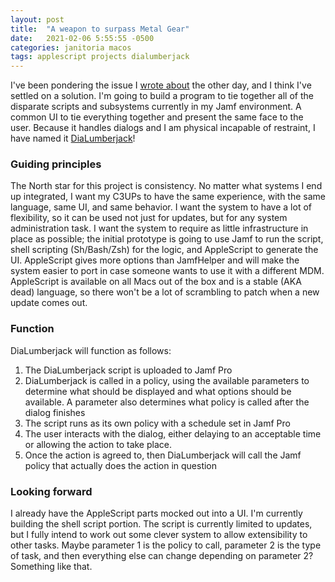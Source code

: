 ```yaml
---
layout: post
title:  "A weapon to surpass Metal Gear"
date:   2021-02-06 5:55:55 -0500
categories: janitoria macos
tags: applescript projects dialumberjack
---
```

I've been pondering the issue I [wrote about](https://samess-flowers.github.io/tech/macos/2021/02/03/assembling-and-building.html) the other day, and I think I've settled on a solution.  I'm going to build a program to tie together all of the disparate scripts and subsystems currently in my Jamf environment.  A common UI to tie everything together and present the same face to the user.  Because it handles dialogs and I am physical incapable of restraint, I have named it [DiaLumberjack](https://github.com/saess-sep/dialumberjack)!

### Guiding principles
The North star for this project is consistency.  No matter what systems I end up integrated, I want my C3UPs to have the same experience, with the same language, same UI, and same behavior.  I want the system to have a lot of flexibility, so it can be used not just for updates, but for any system administration task.  I want the system to require as little infrastructure in place as possible; the initial prototype is going to use Jamf to run the script, shell scripting (Sh/Bash/Zsh) for the logic, and AppleScript to generate the UI.  AppleScript gives more options than JamfHelper and will make the system easier to port in case someone wants to use it with a different MDM.  AppleScript is available on all Macs out of the box and is a stable (AKA dead) language, so there won't be a lot of scrambling to patch when a new update comes out.

### Function
DiaLumberjack will function as follows:
1. The DiaLumberjack script is uploaded to Jamf Pro
2. DiaLumberjack is called in a policy, using the available parameters to determine what should be displayed and what options should be available.  A parameter also determines what policy is called after the dialog finishes
3. The script runs as its own policy with a schedule set in Jamf Pro
4. The user interacts with the dialog, either delaying to an acceptable time or allowing the action to take place.
5. Once the action is agreed to, then DiaLumberjack will call the Jamf policy that actually does the action in question

### Looking forward
I already have the AppleScript parts mocked out into a UI.  I'm currently building the shell script portion.  The script is currently limited to updates, but I fully intend to work out some clever system to allow extensibility to other tasks.  Maybe parameter 1 is the policy to call, parameter 2 is the type of task, and then everything else can change depending on parameter 2?  Something like that.